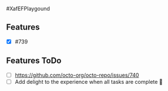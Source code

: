 #XafEFPlaygound

## Features

- [x] #739

## Features ToDo

- [ ] https://github.com/octo-org/octo-repo/issues/740
- [ ] Add delight to the experience when all tasks are complete :tada:
